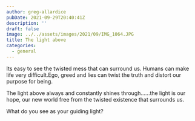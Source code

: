 ```yaml
---
author: greg-allardice
pubDate: 2021-09-29T20:40:41Z
description: ''
draft: false
image: ../../assets/images/2021/09/IMG_1064.JPG
title: The light above
categories:
  - general
---
```


Its easy to see the twisted mess that can surround us. Humans can make life very difficult.Ego, greed and lies can twist the truth and distort our purpose for being.

The light above always and constantly shines through......the light is our hope, our new world free from the twisted existence that surrounds us.

What do you see as your guiding light?
